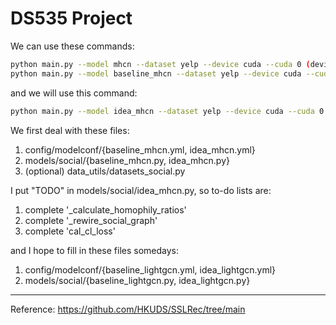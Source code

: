 # DS535 Project

We can use these commands:
```bash
python main.py --model mhcn --dataset yelp --device cuda --cuda 0 (devices you will use)
python main.py --model baseline_mhcn --dataset yelp --device cuda --cuda 0 (devices you will use)
```

and we will use this command:
```bash
python main.py --model idea_mhcn --dataset yelp --device cuda --cuda 0 (devices you will use)
```

We first deal with these files:
1. config/modelconf/{baseline_mhcn.yml, idea_mhcn.yml}
2. models/social/{baseline_mhcn.py, idea_mhcn.py}
3. (optional) data_utils/datasets_social.py

I put "TODO" in models/social/idea_mhcn.py, so to-do lists are:
1. complete '_calculate_homophily_ratios'
2. complete '_rewire_social_graph'
3. complete 'cal_cl_loss'

and I hope to fill in these files somedays:
1. config/modelconf/{baseline_lightgcn.yml, idea_lightgcn.yml}
2. models/social/{baseline_lightgcn.py, idea_lightgcn.py}

---
Reference:
https://github.com/HKUDS/SSLRec/tree/main

